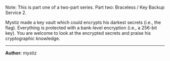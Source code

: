 Note: This is part one of a two-part series. Part two: Braceless / Key Backup Service 2.

Mystiz made a key vault which could encrypts his darkest secrets (i.e., the flag). Everything is protected with a bank-level encryption (i.e., a 256-bit key). You are welcome to look at the encrypted secrets and praise his cryptographic knowledge.

---
**Author:** mystiz